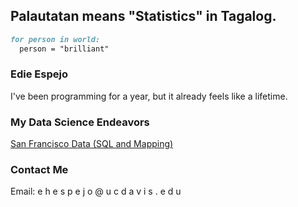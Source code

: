 ## Palautatan means "Statistics" in Tagalog.

```markdown
for person in world:
  person = "brilliant"
```

### Edie Espejo
I've been programming for a year, but it already feels like a lifetime.

### My Data Science Endeavors
<a href="assignment6.html" title="Exploring San Francisco Data">San Francisco Data (SQL and Mapping)</a>


### Contact Me
Email: e h e s p e j o @ u c d a v i s . e d u
